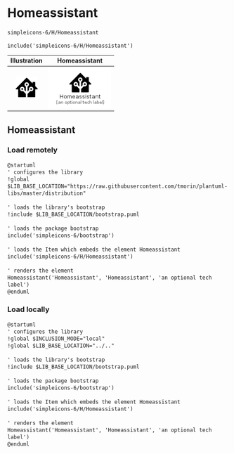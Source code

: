 # Homeassistant


```text
simpleicons-6/H/Homeassistant
```

```text
include('simpleicons-6/H/Homeassistant')
```



| Illustration | Homeassistant |
| :---: | :---: |
| ![illustration for Illustration](../../simpleicons-6/H/Homeassistant.png) | ![illustration for Homeassistant](../../simpleicons-6/H/Homeassistant.Local.png) |




## Homeassistant

### Load remotely
```plantuml
@startuml
' configures the library
!global $LIB_BASE_LOCATION="https://raw.githubusercontent.com/tmorin/plantuml-libs/master/distribution"

' loads the library's bootstrap
!include $LIB_BASE_LOCATION/bootstrap.puml

' loads the package bootstrap
include('simpleicons-6/bootstrap')

' loads the Item which embeds the element Homeassistant
include('simpleicons-6/H/Homeassistant')

' renders the element
Homeassistant('Homeassistant', 'Homeassistant', 'an optional tech label')
@enduml
```

### Load locally
```plantuml
@startuml
' configures the library
!global $INCLUSION_MODE="local"
!global $LIB_BASE_LOCATION="../.."

' loads the library's bootstrap
!include $LIB_BASE_LOCATION/bootstrap.puml

' loads the package bootstrap
include('simpleicons-6/bootstrap')

' loads the Item which embeds the element Homeassistant
include('simpleicons-6/H/Homeassistant')

' renders the element
Homeassistant('Homeassistant', 'Homeassistant', 'an optional tech label')
@enduml
```


